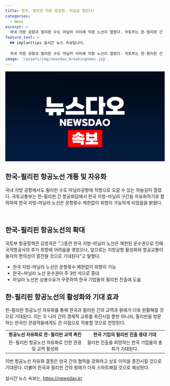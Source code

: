 ```yaml
---
title: 한국, 필리핀 직항 항공편, 하늘길 열린다!
categories:
  - News
excerpt: >
  국내 지방 공항과 필리핀 수도 마닐라 사이에 직항 노선이 열렸다. 국토부는 한-필리핀 간 항공회담을 통해 한국 지방-마닐라 구간을 자유화하기로 합의했다고 발표했다. 이로 인해 한국 지방-마닐라 노선의 운항횟수 제한이 없어지며, 운수권도 확대됐다. 이는 국내 기업들의 필리핀 진출에도 도움이 될 것으로 예상된다. (출처: 정책브리핑 www.korea.kr)
feature_text: >
  ## implanttips 실시간 뉴스 속보입니다.

  국내 지방 공항과 필리핀 수도 마닐라 사이에 직항 노선이 열렸다. 국토부는 한-필리핀 간 항공회담을 통해 한국 지방-마닐라 구간을 자유화하기로 합의했다고 발표했다. 이로 인해 한국 지방-마닐라 노선의 운항횟수 제한이 없어지며, 운수권도 확대됐다. 이는 국내 기업들의 필리핀 진출에도 도움이 될 것으로 예상된다. (출처: 정책브리핑 www.korea.kr)
image: '/assets/img/newsdao_breakingnews.jpg'
---
```


<p><img src="/assets/img/newsdao_breakingnews.jpg" alt="implanttips 속보" /></p>

<h2 data-ke-size="size26">한국-필리핀 항공노선 개통 및 자유화</h2>

<p>국내 지방 공항에서도 필리핀 수도 마닐라공항에 직항으로 오갈 수 있는 하늘길이 열렸다. 국토교통부는 한-필리핀 간 항공회담에서 한국 지방-마닐라 구간을 자유화하기로 합의하여 한국 지방-마닐라 노선은 운항횟수 제한없이 취항이 가능하게 되었음을 밝혔다.</p>

<p data-ke-size="size16">&nbsp;</p>

<h2 data-ke-size="size24">한국-필리핀 항공노선의 확대</h2>

<p>국토부 항공정책관 김영국은 "그동안 한국 지방-마닐라 노선은 제한된 운수권으로 인해 국적항공사의 추가 취항에 어려움을 겪었으나, 앞으로는 지방공항 활성화와 항공교통이용자의 편의성이 증진될 것으로 기대된다"고 말했다.</p>

<ul>
  <li>한국 지방-마닐라 노선은 운항횟수 제한없이 취항이 가능</li>
  <li>한국~마닐라 노선 운수권이 주 3만 석으로 증대</li>
  <li>마닐라 노선은 상용수요가 꾸준하여 한국 기업들의 필리핀 진출에 도움</li>
</ul>

<h2 data-ke-size="size24">한-필리핀 항공노선의 활성화와 기대 효과</h2>

<p>한-필리핀 항공노선 자유화를 통해 한국과 필리핀 간의 교역과 왕래가 더욱 원활해질 것으로 기대된다. 이는 두 나라 간의 경제적 교류를 촉진시킬 뿐만 아니라, 필리핀을 방문하는 한국인 관광객들에게도 큰 이점으로 작용할 것으로 전망된다.</p>

<table>
    <tr>
        <td style="text-align: center; height: 17px;"><b>항공노선 자유화로 한-필리핀 교역 촉진</b></td>
        <td style="text-align: center; height: 17px;"><b>한국 기업의 필리핀 진출 증대 기대</b></td>
    </tr>
    <tr>
        <td style="text-align: center; height: 17px;">한-필리핀 항공노선 자유화로 인한 관광 및 교역 활성화</td>
        <td style="text-align: center; height: 17px;">필리핀 진출을 희망하는 한국 기업들의 총회가 기대된다.</td>
    </tr>
</table>

<p>이번 항공노선 자유화 결정은 양국 간의 협력을 강화하고 상호 이익을 증진시킬 것으로 기대된다. 더불어 한국과 필리핀 간의 왕래가 더욱 스마트해질 것으로 예상된다.</p>
실시간 뉴스 속보는, <a href="https://newsdao.kr" rel="dofollow">https://newsdao.kr</a>


